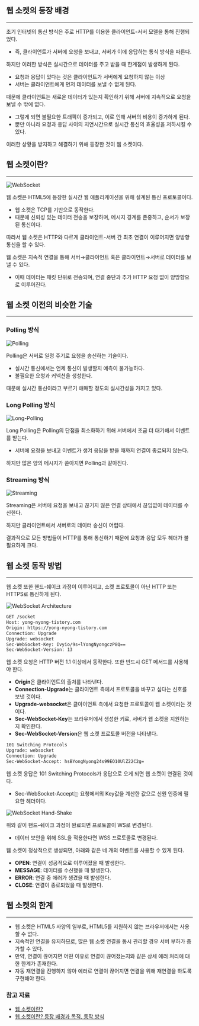 ## 웹 소켓의 등장 배경

---

초기 인터넷의 통신 방식은 주로 HTTP를 이용한 클라이언트-서버 모델을 통해 진행되었다.

- 즉, 클라이언트가 서버에 요청을 보내고, 서버가 이에 응답하는 통식 방식을 따른다.

하지만 이러한 방식은 실시간으로 데이터를 주고 받을 때 한계점이 발생하게 된다.

- 요청과 응답이 있다는 것은 클라이언트가 서버에게 요청하지 않는 이상
- 서버는 클라이언트에게 먼저 데이터를 보낼 수 없게 된다.

때문에 클라이언트는 새로운 데이터가 있는지 확인하기 위해 서버에 지속적으로 요청을 보낼 수 밖에 없다.

- 그렇게 되면 불필요한 트래픽이 증가되고, 이로 인해 서버의 비용이 증가하게 된다.
- 뿐만 아니라 요청과 응답 사이의 지연시간으로 실시간 통신의 효율성을 저하시킬 수 있다.

이러한 상황을 방지하고 해결하기 위해 등장한 것이 웹 소켓이다.

## 웹 소켓이란?

---

![WebSocket](/backend_knowledge_notes/image_files/WebSocket/web-socket.png)

웹 소켓은 HTML5에 등장한 실시간 웹 애플리케이션을 위해 설계된 통신 프로토콜이다.

- 웹 소켓은 TCP를 기반으로 동작한다.
- 때문에 신뢰성 있는 데이터 전송을 보장하며, 메시지 경계를 존중하고, 순서가 보장된 통신이다.

따라서 웹 소켓은 HTTP와 다르게 클라이언트-서버 간 최초 연결이 이루어지면 양방향 통신을 할 수 있다.

웹 소켓은 지속적 연결을 통해 서버→클라이언트 혹은 클라이언트→서버로 데이터를 보낼 수 있다.

- 이때 데이터는 패킷 단위로 전송되며, 연결 중단과 추가 HTTP 요청 없이 양방향으로 이루어진다.

## 웹 소켓 이전의 비슷한 기술

---

### Polling 방식

![Polling](/backend_knowledge_notes/image_files/WebSocket/polling.png)

Polling은 서버로 일정 주기로 요청을 송신하는 기술이다.

- 실시간 통신에서는 언제 통신이 발생할지 예측이 불가능하다.
- 불필요한 요청과 커넥션을 생성한다.

때문에 실시간 통신이라고 부르기 애매할 정도의 실시간성을 가지고 있다.

### Long Polling 방식

![Long-Polling](/backend_knowledge_notes/image_files/WebSocket/long-polling.png)

Long Polling은 Polling의 단점을 최소화하기 위해 서버에서 조금 더 대기해서 이벤트를 받는다.

- 서버에 요청을 보내고 이벤트가 생겨 응답을 받을 때까지 연결이 종료되지 않는다.

하지만 많은 양의 메시지가 쏟아지면 Polling과 같아진다.

### Streaming 방식

![Streaming](/backend_knowledge_notes/image_files/WebSocket/streaming.png)

Streaming은 서버에 요청을 보내고 끊기지 않은 연결 상태에서 끊임없이 데이터를 수신한다.

하지만 클라이언트에서 서버로의 데이터 송신이 어렵다.

결과적으로 모든 방법들이 HTTP를 통해 통신하기 때문에 요청과 응답 모두 헤더가 불필요하게 크다.

## 웹 소켓 동작 방법

---

웹 소켓 또한 핸드-쉐이크 과정이 이루어지고, 소켓 프로토콜이 아닌 HTTP 또는 HTTPS로 통신하게 된다.

![WebSocket Architecture](/backend_knowledge_notes/image_files/WebSocket/web-socket-architecture.png)

```bash
GET /socket
Host: yong-nyong-tistory.com
Origin: https://yong-nyong-tistory.com
Connection: Upgrade
Upgrade: websocket
Sec-WebSocket-Key: Ivyio/9s+lYongNyongczP8Q==
Sec-WebSocket-Version: 13
```

웹 소켓 요청은 HTTP 버전 1.1 이상에서 동작한다. 또한 반드시 GET 메서드를 사용해야 한다.

- **Origin**은 클라이언트의 출처를 나타낸다.
- **Connection-Upgrade**는 클라이언트 측에서 프로토콜을 바꾸고 싶다는 신호를 보낸 것이다.
- **Upgrade-websocket**은 클아이언트 측에서 요청한 프로토콜이 웹 소켓이라는 것이다.
- **Sec-WebSocket-Key**는 브라우저에서 생성한 키로, 서버가 웹 소켓을 지원하는지 확인한다.
- **Sec-WebSocket-Version**은 웹 소켓 프로토콜 버전을 나타낸다.

```bash
101 Switching Protocols
Upgrade: websocket
Connection: Upgrade
Sec-WebSocket-Accept: hsBYongNyong24s99EO10UlZ22C2g=
```

웹 소켓 응답은 101 Switching Protocols가 응답으로 오게 되면 웹 소켓이 연결된 것이다.

- Sec-WebSocket-Accept는 요청에서의 Key값을 계산한 값으로 신원 인증에 필요한 헤더이다.

![WebSocket Hand-Shake](/backend_knowledge_notes/image_files/WebSocket/web-socket-handshake.png)

위와 같이 핸드-쉐이크 과정이 완료되면 프로토콜이 WS로 변경된다.

- 데이터 보안을 위해 SSL을 적용한다면 WSS 프로토콜로 변경된다.

웹 소켓이 정상적으로 생성되면, 아래와 같은 네 개의 이벤트를 사용할 수 있게 된다.

- **OPEN**: 연결이 성공적으로 이루어졌을 때 발생한다.
- **MESSAGE**: 데이터를 수신했을 때 발생한다.
- **ERROR**: 연결 중 에러가 생겼을 때 발생한다.
- **CLOSE**: 연결이 종료되었을 때 발생한다.

## 웹 소켓의 한계

---

- 웹 소켓은 HTML5 사양의 일부로, HTML5를 지원하지 않는 브라우저에서는 사용할 수 없다.
- 지속적인 연결을 유지하므로, 많은 웹 소켓 연결을 동시 관리할 경우 서버 부하가 증가할 수 있다.
- 만약, 연결이 끊어지면 어떤 이유로 연결이 끊어졌는지와 같은 상세 에러 처리에 대한 한계가 존재한다.
- 자동 재연결을 진행하지 않아 에러로 연결이 끊어지면 연결을 위해 재연결을 하도록 구현해야 한다.

### 참고 자료
- [웹 소켓이란?](https://velog.io/@codingbotpark/Web-Socket-%EC%9D%B4%EB%9E%80)
- [웹 소켓이란? 등장 배경과 목적, 동작 방식](https://yong-nyong.tistory.com/90)

